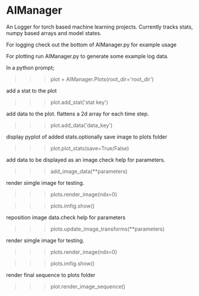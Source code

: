 # AIManager

An Logger for torch based machine learning projects. Currently tracks stats, numpy based arrays and model states.

For logging check out the bottom of AIManager.py for example usage

For plotting run AIManager.py to generate some example log data.

In a python prompt;

>>>plot = AIManager.Plots(root_dir='root_dir')

add a stat to the plot

>>>plot.add_stat('stat key')

add data to the plot. flattens a 2d array for each time step.

>>>plot.add_data('data_key')

display pyplot of added stats.optionally save image to plots folder

>>>plot.plot_stats(save=True/False)

add data to be displayed as an image.check help for parameters.

>>>add_image_data(**parameters)

render simgle image for testing.

>>>plots.render_image(ndx=0)

>>>plots.imfig.show()

reposition image data.check help for parameters

>>>plots.update_image_transforms(**parameters)

render simgle image for testing.

>>>plots.render_image(ndx=0)

>>>plots.imfig.show()

render final sequence to plots folder

>>>plot.render_image_sequence()
